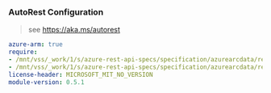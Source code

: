 ### AutoRest Configuration

> see https://aka.ms/autorest

``` yaml
azure-arm: true
require:
- /mnt/vss/_work/1/s/azure-rest-api-specs/specification/azurearcdata/resource-manager/readme.md
- /mnt/vss/_work/1/s/azure-rest-api-specs/specification/azurearcdata/resource-manager/readme.go.md
license-header: MICROSOFT_MIT_NO_VERSION
module-version: 0.5.1

```